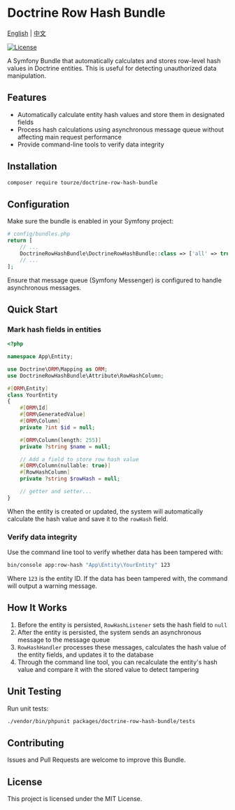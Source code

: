 # Doctrine Row Hash Bundle

[English](README.md) | [中文](README.zh-CN.md)

[![License](https://img.shields.io/github/license/tourze/doctrine-row-hash-bundle.svg?style=flat-square)](LICENSE)

A Symfony Bundle that automatically calculates and stores row-level hash values in Doctrine entities. This is useful for detecting unauthorized data manipulation.

## Features

- Automatically calculate entity hash values and store them in designated fields
- Process hash calculations using asynchronous message queue without affecting main request performance
- Provide command-line tools to verify data integrity

## Installation

```bash
composer require tourze/doctrine-row-hash-bundle
```

## Configuration

Make sure the bundle is enabled in your Symfony project:

```php
# config/bundles.php
return [
    // ...
    DoctrineRowHashBundle\DoctrineRowHashBundle::class => ['all' => true],
    // ...
];
```

Ensure that message queue (Symfony Messenger) is configured to handle asynchronous messages.

## Quick Start

### Mark hash fields in entities

```php
<?php

namespace App\Entity;

use Doctrine\ORM\Mapping as ORM;
use DoctrineRowHashBundle\Attribute\RowHashColumn;

#[ORM\Entity]
class YourEntity
{
    #[ORM\Id]
    #[ORM\GeneratedValue]
    #[ORM\Column]
    private ?int $id = null;

    #[ORM\Column(length: 255)]
    private ?string $name = null;

    // Add a field to store row hash value
    #[ORM\Column(nullable: true)]
    #[RowHashColumn]
    private ?string $rowHash = null;

    // getter and setter...
}
```

When the entity is created or updated, the system will automatically calculate the hash value and save it to the `rowHash` field.

### Verify data integrity

Use the command line tool to verify whether data has been tampered with:

```bash
bin/console app:row-hash "App\Entity\YourEntity" 123
```

Where `123` is the entity ID. If the data has been tampered with, the command will output a warning message.

## How It Works

1. Before the entity is persisted, `RowHashListener` sets the hash field to `null`
2. After the entity is persisted, the system sends an asynchronous message to the message queue
3. `RowHashHandler` processes these messages, calculates the hash value of the entity fields, and updates it to the database
4. Through the command line tool, you can recalculate the entity's hash value and compare it with the stored value to detect tampering

## Unit Testing

Run unit tests:

```bash
./vendor/bin/phpunit packages/doctrine-row-hash-bundle/tests
```

## Contributing

Issues and Pull Requests are welcome to improve this Bundle.

## License

This project is licensed under the MIT License.
